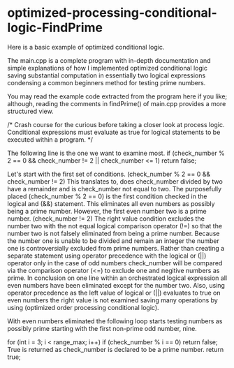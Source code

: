 # optimized-processing-conditional-logic-FindPrime

Here is a basic example of optimized conditional logic.

The main.cpp is a complete program with in-depth documentation and simple explanations of how I implemented optimized conditional logic saving substantial computation in essentially two logical expressions condensing a common beginners method for testing prime numbers.

You may read the example code extracted from the program here if you like; although, reading the comments in findPrime() of main.cpp provides a more structured view.

/* Crash course for the curious before taking a closer look at process logic.
Conditional expressions must evaluate as true for logical statements to be
executed within a program. */

The following line is the one we want to examine most.
if (check_number % 2 == 0 && check_number != 2 || check_number <= 1) 
  return false;
	
Let's start with the first set of conditions.
(check_number % 2 == 0 && check_number != 2) This translates to, does
check_number divided by two have a remainder and is check_number not equal
to two.
The purposefully placed (check_number % 2 == 0) is the first condition checked
in the logical and (&&) statement. This eliminates all even numbers as possibly
being a prime number. However, the first even number two is a prime number.
(check_number != 2) The right value condition excludes the number two with the
not equal logical comparison operator (!=) so that the number two is not falsely
eliminated from being a prime number.
Because the number one is unable to be divided and remain an integer the number
one is controversially excluded from prime numbers. Rather than creating a
separate statement using operator precedence with the logical or (||) operator
only in the case of odd numbers check_number will be compared via the comparison
operator (<=) to exclude one and negitive numbers as prime.
In conclusion on one line within an orchestrated logical expression all even
numbers have been eliminated except for the number two. Also, using operator
precedence as the left value of logical or (||) evaluates to true on even
numbers the right value is not examined saving many operations by using
(optimized order processing conditional logic).

With even numbers eliminated the following loop starts testing numbers
as possibly prime starting with the first non-prime odd number, nine.
	
for (int i = 3; i < range_max; i++)
  if (check_number % i == 0)
    return false;
True is returned as check_number is declared to be a prime number.
  return true;
